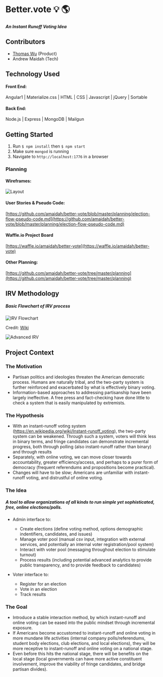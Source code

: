 # Better.vote :bulb: :earth_americas:
##### An Instant Runoff Voting Idea

## Contributors

- [Thomas Wu](https://www.linkedin.com/in/tom-wu) (Product)
- Andrew Maidah (Tech)

## Technology Used

#### Front End:

Angular1 | Materialize.css | HTML | CSS | Javascript | jQuery | Sortable

#### Back End:

Node.js | Express | MongoDB | Mailgun

## Getting Started

1. Run `$ npm install` then `$ npm start`
2. Make sure `mongod` is running
3. Navigate to `http://localhost:1776` in a browser

### Planning

#### Wireframes:

![Layout](https://raw.githubusercontent.com/amaidah/better-vote/master/public/assets/layout-sketch.jpg)

#### User Stories & Pseudo Code:

[https://github.com/amaidah/better-vote/blob/master/planning/election-flow-pseudo-code.md](https://github.com/amaidah/better-vote/blob/master/planning/election-flow-pseudo-code.md)

#### Waffle.io Project Board

[https://waffle.io/amaidah/better-vote](https://waffle.io/amaidah/better-vote)

#### Other Planning:

[https://github.com/amaidah/better-vote/tree/master/planning](https://github.com/amaidah/better-vote/tree/master/planning)

## IRV Methodology

##### Basic Flowchart of IRV process

![IRV Flowchart](https://upload.wikimedia.org/wikipedia/commons/b/b9/IRV_counting_flowchart.svg)

Credit: [Wiki](https://en.wikipedia.org/wiki/Instant-runoff_voting#Process)

![Advanced IRV](https://raw.githubusercontent.com/amaidah/better-vote/master/public/assets/two-method-flow.png)

## Project Context

### The Motivation

- Partisan politics and ideologies threaten the American democratic process. Humans are naturally tribal, and the two-party system is further reinforced and exacerbated by what is effectively binary voting.
- Information-based approaches to addressing partisanship have been largely ineffective. A free press and fact-checking have done little to check a system that is easily manipulated by extremists.

### The Hypothesis

- With an instant-runoff voting system (https://en.wikipedia.org/wiki/Instant-runoff_voting), the two-party system can be weakened. Through such a system, voters will think less in binary terms, and fringe candidates can demonstrate incremental progress, both through polling (also instant-runoff  rather than binary) and through results
- Separately, with online voting, we can move closer towards accountability, greater efficiency/access, and perhaps to a purer form of democracy (frequent referendums and propositions become practical).
- Changes will have to be slow; Americans are unfamiliar with instant-runoff voting, and distrustful of online voting.

### The Idea

##### A tool to allow organizations of all kinds to run simple yet sophisticated, free, online elections/polls.

- Admin interface to:

  - Create elections (define voting method, options demographic indentifiers, candidates, and issues)
  - Manage voter pool (manual csv input, integration with external services, and potentially an internal voter registration/pool system)
  - Interact with voter pool (messaging throughout election to stimulate turnout)
  - Process results (including potential advanced analytics to provide public transparency, and to provide feedback to candidates)

- Voter interface to:

  - Register for an election
  - Vote in an election
  - Track results

### The Goal

- Introduce a stable interaction method, by which instant-runoff and online voting can be eased into the public mindset through incremental exposure.
- If Americans become accustomed to instant-runoff and online voting in more mundane life activities (internal company polls/referendums, student body elections, club elections, and local elections), they will be more receptive to instant-runoff and online voting on a national stage.
- Even before this hits the national stage, there will be benefits on the local stage (local governments can have more active constituent involvement, improve the viability of fringe candidates, and bridge partisan divides).

